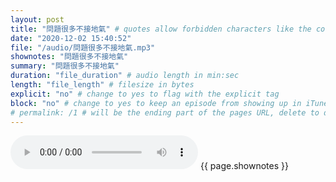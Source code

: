 ```yaml
---
layout: post
title: "問題很多不接地氣" # quotes allow forbidden characters like the colon
date: "2020-12-02 15:40:52"
file: "/audio/問題很多不接地氣.mp3"
shownotes: "問題很多不接地氣"
summary: "問題很多不接地氣"
duration: "file_duration" # audio length in min:sec
length: "file_length" # filesize in bytes
explicit: "no" # change to yes to flag with the explicit tag
block: "no" # change to yes to keep an episode from showing up in iTunes
# permalink: /1 # will be the ending part of the pages URL, delete to default to the title
---
```


<audio controls>
<source src="{{site.url}}{{site.baseurl}}{{ page.file }}" type="audio/x-mp3">
Your browser does not support the audio element.
</audio>
{{ page.shownotes }}
